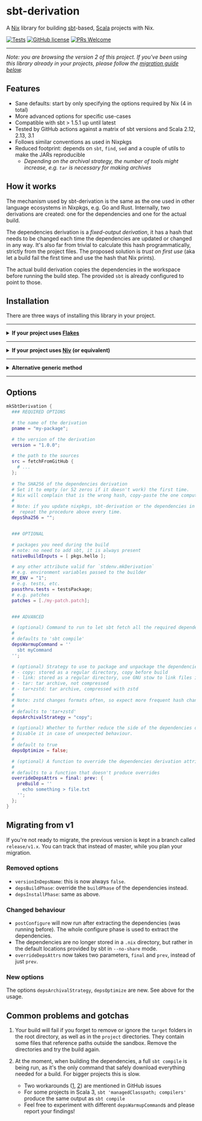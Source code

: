 # sbt-derivation

A [Nix](https://nixos.org/) library for building
[sbt](https://www.scala-sbt.org/)-based, [Scala](https://www.scala-lang.org/)
projects with Nix.

[![Tests](https://github.com/zaninime/sbt-derivation/actions/workflows/tests.yml/badge.svg)](https://github.com/zaninime/sbt-derivation/actions/workflows/tests.yml)
[![GitHub license](https://badgen.net/github/license/zaninime/sbt-derivation)](https://github.com/zaninime/sbt-derivation/blob/master/LICENSE)
[![PRs Welcome](https://img.shields.io/badge/PRs-welcome-brightgreen.svg?style=flat-square)](http://makeapullrequest.com)

---

*Note: you are browsing the version 2 of this project. If you've been using
this library already in your projects, please follow the [migration guide
below](#migration-guide).*

## Features

- Sane defaults: start by only specifying the options required by Nix (4 in total)
- More advanced options for specific use-cases
- Compatible with sbt > 1.5.1 up until latest
- Tested by GitHub actions against a matrix of sbt versions and Scala 2.12, 2.13, 3.1
- Follows similar conventions as used in Nixpkgs
- Reduced footprint: depends on `sbt`, `find`, `sed` and a couple of utils to make the JARs reproducible
  - *Depending on the archival strategy, the number of tools might increase, e.g. `tar` is necessary for making archives*

## How it works

The mechanism used by sbt-derivation is the same as the one used in other
language ecosystems in Nixpkgs, e.g. Go and Rust.
Internally, two derivations are created: one for the dependencies and one for the actual build.

The dependencies derivation is a *fixed-output derivation*, it has a hash that needs to be changed each time the dependencies are updated or changed in any way. It's also far from trivial to calculate this hash programmatically, strictly from the project files. The proposed solution is *trust on first use* (aka let a build fail the first time and use the hash that Nix prints).

The actual build derivation copies the dependencies in the workspace before running the build step. The provided `sbt` is already configured to point to those.

## Installation

There are three ways of installing this library in your project.

---

<details>
  <summary><b>If your project uses <a href="https://nixos.org/manual/nix/unstable/command-ref/new-cli/nix3-flake.html">Flakes</a></b></summary>

  Simply add an input to your Flake pointing to this repository.
  
  ```nix
  {
    description = "My Scala project";

    # you probably have this one already
    inputs.nixpkgs.url = "github:NixOS/nixpkgs";

    # add this line
    inputs.sbt.url = "github:zaninime/sbt-derivation/refactor";
    # recommended for first style of usage documented below, but not necessary
    inputs.sbt.inputs.nixpkgs.follows = "nixpkgs";

    outputs = {
      self,
      nixpkgs,
      sbt,
    }: {
      # first style of usage
      packages.x86_64-linux.my-first-scala-package = sbt.mkSbtDerivation.x86_64-linux {
        pname = "my-scala-package";
        # ...see below for all parameters
      };

      # second style of usage
      packages.x86_64-linux.my-second-scala-package = sbt.lib.mkSbtDerivation {
        # pass your pkgs here
        pkgs = nixpkgs.legacyPackages.x86_64-linux;

        # ...and the rest of the arguments
        pname = "my-scala-package";
      };
    };
  }
  ```
</details>

---

<details>
  <summary><b>If your project uses <a href="https://github.com/nmattia/niv">Niv</a> (or equivalent)</b></summary>

  Add the dependency by using:

  ```sh
  $ niv add zaninime/sbt-derivation
  ```

  Import then the overlay and pass it to your copy of nixpkgs.

  ```nix
  let
    sources = import ./nix/sources.nix;

    sbt-derivation = import "${sources.sbt-derivation}/overlay.nix";
    pkgs = import sources.nixpkgs { overlays = [sbt-derivation]; };
  in
    pkgs.mkSbtDerivation {
      pname = "my-scala-package";
      # ...see below for all parameters
    }
  ```
</details>

---

<details>
  <summary><b>Alternative generic method</b></summary>

  Get a copy of this repository, e.g. via the builtin, and load the overlay.

  ```nix
  let
    repository = builtins.fetchTarball {
      url = "https://github.com/zaninime/sbt-derivation/archive/master.tar.gz";
    };

    sbt-derivation = import "${repository}/overlay.nix";
  in import nixpkgs { overlays = [sbt-derivation]; }
  ```

  Pinning is recommended for reproducibility.
</details>

---

## Options

```nix
mkSbtDerivation {
  ### REQUIRED OPTIONS

  # the name of the derivation
  pname = "my-package";

  # the version of the derivation
  version = "1.0.0";

  # the path to the sources
  src = fetchFromGitHub {
    # ...
  };
  
  # The SHA256 of the dependencies derivation
  # Set it to empty (or 52 zeros if it doesn't work) the first time.
  # Nix will complain that is the wrong hash, copy-paste the one computed by Nix here.
  #
  # Note: if you update nixpkgs, sbt-derivation or the dependencies in your project, the hash will change!
  #  repeat the procedure above every time.
  depsSha256 = "";


  ### OPTIONAL

  # packages you need during the build
  # note: no need to add sbt, it is always present
  nativeBuildInputs = [ pkgs.hello ];

  # any other attribute valid for `stdenv.mkDerivation`
  # e.g. environment variables passed to the builder
  MY_ENV = "1";
  # e.g. tests, etc.
  passthru.tests = testsPackage;
  # e.g. patches
  patches = [./my-patch.patch];


  ### ADVANCED

  # (optional) Command to run to let sbt fetch all the required dependencies for the build.
  #
  # defaults to 'sbt compile'
  depsWarmupCommand = ''
    sbt myCommand
  '';

  # (optional) Strategy to use to package and unpackage the dependencies
  # - copy: stored as a regular directory, copy before build
  # - link: stored as a regular directory, use GNU stow to link files in the build dir
  # - tar: tar archive, not compressed
  # - tar+zstd: tar archive, compressed with zstd
  #
  # Note: zstd changes formats often, so expect more frequent hash changes when you update nixpkgs.
  #
  # defaults to 'tar+zstd'
  depsArchivalStrategy = "copy";

  # (optional) Whether to further reduce the side of the dependencies derivation by removing duplicate files.
  # Disable it in case of unexpected behaviour.
  #
  # default to true
  depsOptimize = false;

  # (optional) A function to override the dependencies derivation attributes
  #
  # defaults to a function that doesn't produce overrides
  overrideDepsAttrs = final: prev: {
    preBuild = ''
      echo something > file.txt
    '';
  };
}
```

## <a name="migration-guide"></a>Migrating from v1

If you're not ready to migrate, the previous version is kept in a branch called `release/v1.x`. You can track that instead of master, while you plan your migration.

### Removed options
- `versionInDepsName`: this is now always `false`.
- `depsBuildPhase`: override the `buildPhase` of the dependencies instead.
- `depsInstallPhase`: same as above.

### Changed behaviour
- `postConfigure` will now run after extracting the dependencies (was running before). The whole configure phase is used to extract the dependencies.
- The dependencies are no longer stored in a `.nix` directory, but rather in the default locations provided by sbt in `--no-share` mode.
- `overrideDepsAttrs` now takes two parameters, `final` and `prev`, instead of just `prev`.

### New options
The options `depsArchivalStrategy`, `depsOptimize` are new. See above for the usage.

## Common problems and gotchas

1. Your build will fail if you forget to remove or ignore the `target` folders in
the root directory, as well as in the `project` directories. They contain some
files that reference paths outside the sandbox. Remove the directories and try
the build again.

2. At the moment, when building the dependencies, a full `sbt compile` is being
run, as it's the only command that safely download everything needed for a
build. For bigger projects this is slow.
    - Two workarounds ([1](https://github.com/zaninime/sbt-derivation/issues/8#issuecomment-1128022172), [2](https://github.com/zaninime/sbt-derivation/issues/8#issuecomment-1200327608)) are mentioned in GitHub issues
    - For some projects in Scala 3, `sbt 'managedClasspath; compilers'` produce the same output as `sbt compile`
    - Feel free to experiment with different `depsWarmupCommand`s and please report your findings!
